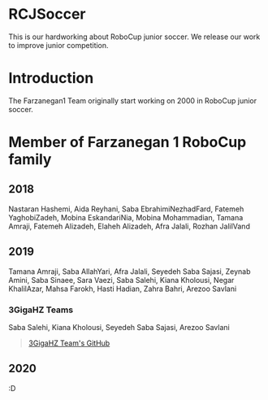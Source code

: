 # RCJSoccer
This is our hardworking about RoboCup junior soccer. We release our work to improve junior competition.

# Introduction
The Farzanegan1 Team originally start working on 2000 in RoboCup junior soccer. 

# Member of Farzanegan 1 RoboCup family
## 2018
Nastaran Hashemi, Aida Reyhani, Saba EbrahimiNezhadFard, Fatemeh YaghobiZadeh, Mobina EskandariNia, Mobina Mohammadian, Tamana Amraji, Fatemeh Alizadeh, Elaheh Alizadeh, Afra Jalali, Rozhan JalilVand

## 2019
Tamana Amraji, Saba AllahYari, Afra Jalali, Seyedeh Saba Sajasi, Zeynab Amini, Saba Sinaee, Sara Vaezi, Saba Salehi, Kiana Kholousi, Negar KhalilAzar, Mahsa Farokh, Hasti Hadian, Zahra Bahri, Arezoo Savlani

### 3GigaHZ Teams
Saba Salehi, Kiana Kholousi, Seyedeh Saba Sajasi, Arezoo Savlani
>  [3GigaHZ Team's GitHub](https://github.com/JavadRah/3GigaHZ.git)

## 2020
:D
